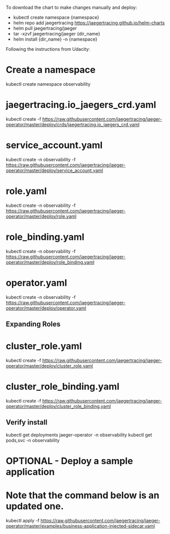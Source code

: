 To download the chart to make changes manually and deploy:
- kubectl create namespace {namespace}
- helm repo add jaegertracing https://jaegertracing.github.io/helm-charts 
- helm pull jaegertracing/jaeger
- tar -xzvf jaegertracing/jaeger {dir_name}
- helm install {dir_name} -n {namespace}

Following the instructions from Udacity:
# Create a namespace
kubectl create namespace observability
# jaegertracing.io_jaegers_crd.yaml
kubectl create -f https://raw.githubusercontent.com/jaegertracing/jaeger-operator/master/deploy/crds/jaegertracing.io_jaegers_crd.yaml
# service_account.yaml
kubectl create -n observability -f https://raw.githubusercontent.com/jaegertracing/jaeger-operator/master/deploy/service_account.yaml
# role.yaml
kubectl create -n observability -f https://raw.githubusercontent.com/jaegertracing/jaeger-operator/master/deploy/role.yaml
# role_binding.yaml
kubectl create -n observability -f https://raw.githubusercontent.com/jaegertracing/jaeger-operator/master/deploy/role_binding.yaml
# operator.yaml
kubectl create -n observability -f https://raw.githubusercontent.com/jaegertracing/jaeger-operator/master/deploy/operator.yaml
## Expanding Roles
# cluster_role.yaml
kubectl create -f https://raw.githubusercontent.com/jaegertracing/jaeger-operator/master/deploy/cluster_role.yaml
# cluster_role_binding.yaml
kubectl create -f https://raw.githubusercontent.com/jaegertracing/jaeger-operator/master/deploy/cluster_role_binding.yaml
## Verify install
kubectl get deployments jaeger-operator -n observability
kubectl get pods,svc -n observability
# OPTIONAL - Deploy a sample application
# Note that the command below is an updated one.
kubectl apply -f https://raw.githubusercontent.com/jaegertracing/jaeger-operator/master/examples/business-application-injected-sidecar.yaml
